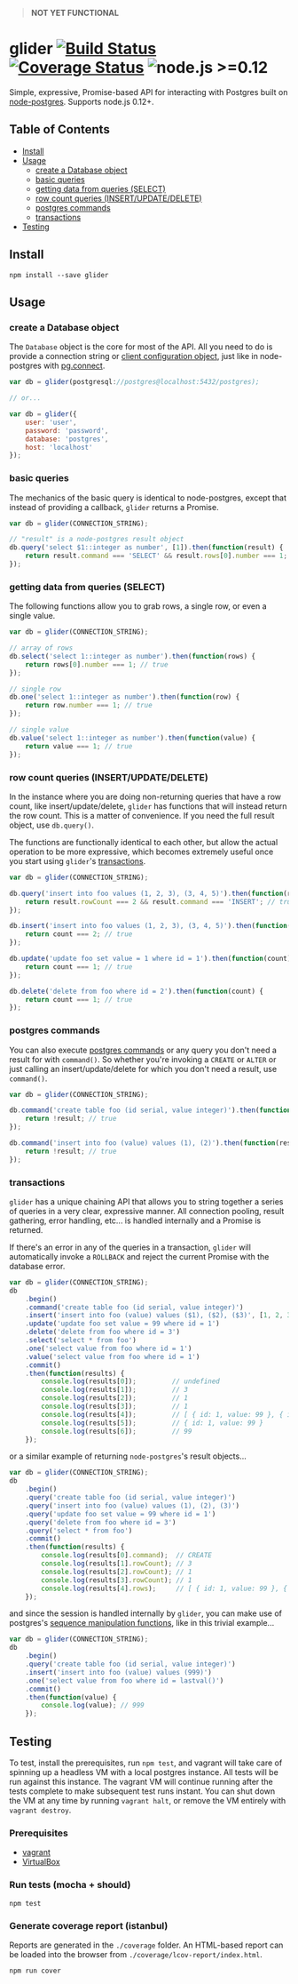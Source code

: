 > **NOT YET FUNCTIONAL**

# glider [![Build Status](https://travis-ci.org/Innovu/glider.svg?branch=master)](https://travis-ci.org/Innovu/glider) [![Coverage Status](https://coveralls.io/repos/github/Innovu/glider/badge.svg?branch=master)](https://coveralls.io/github/Innovu/glider?branch=master) ![node.js >=0.12](https://img.shields.io/badge/node.js-%3E=0.12-brightgreen.svg)

Simple, expressive, Promise-based API for interacting with Postgres built on [node-postgres](https://github.com/brianc/node-postgres). Supports node.js 0.12+.

## Table of Contents

* [Install](#install)
* [Usage](#usage)
	* [create a Database object](#create-a-database-object)
	* [basic queries](#basic-queries)
	* [getting data from queries (SELECT)](#getting-data-from-queries-select)
	* [row count queries (INSERT/UPDATE/DELETE)](#row-count-queries-insertupdatedelete)
	* [postgres commands](#postgres-commands)
	* [transactions](#transactions)
* [Testing](#testing)

## Install

```
npm install --save glider
```

## Usage

### create a Database object

The `Database` object is the core for most of the API. All you need to do is provide a connection string or [client configuration object](https://github.com/brianc/node-postgres/wiki/Client#parameters), just like in node-postgres with [pg.connect](https://github.com/brianc/node-postgres/wiki/pg#connectstring-connectionstring-function-callback).

```js
var db = glider(postgresql://postgres@localhost:5432/postgres);

// or...

var db = glider({
	user: 'user',
	password: 'password',
	database: 'postgres',
	host: 'localhost'
});
```

### basic queries

The mechanics of the basic query is identical to node-postgres, except that instead of providing a callback, `glider` returns a Promise.

```js
var db = glider(CONNECTION_STRING);

// "result" is a node-postgres result object
db.query('select $1::integer as number', [1]).then(function(result) {
	return result.command === 'SELECT' && result.rows[0].number === 1; // true
});
```

### getting data from queries (SELECT)

The following functions allow you to grab rows, a single row, or even a single value.

```js
var db = glider(CONNECTION_STRING);

// array of rows
db.select('select 1::integer as number').then(function(rows) {
	return rows[0].number === 1; // true
});

// single row
db.one('select 1::integer as number').then(function(row) {
	return row.number === 1; // true
});

// single value
db.value('select 1::integer as number').then(function(value) {
	return value === 1; // true
});
```

### row count queries (INSERT/UPDATE/DELETE)

In the instance where you are doing non-returning queries that have a row count, like insert/update/delete, `glider` has functions that will instead return the row count. This is a matter of convenience. If you need the full result object, use `db.query()`.

The functions are functionally identical to each other, but allow the actual operation to be more expressive, which becomes extremely useful once you start using `glider`'s [transactions](#transactions).

```js
var db = glider(CONNECTION_STRING);

db.query('insert into foo values (1, 2, 3), (3, 4, 5)').then(function(result) {
	return result.rowCount === 2 && result.command === 'INSERT'; // true
});

db.insert('insert into foo values (1, 2, 3), (3, 4, 5)').then(function(count) {
	return count === 2; // true
});

db.update('update foo set value = 1 where id = 1').then(function(count) {
	return count === 1; // true
});

db.delete('delete from foo where id = 2').then(function(count) {
	return count === 1; // true
});
```

### postgres commands

You can also execute [postgres commands](http://www.postgresql.org/docs/9.1/static/sql-commands.html) or any query you don't need a result for with `command()`. So whether you're invoking a `CREATE` or `ALTER` or just calling an insert/update/delete for which you don't need a result, use `command()`.

```js
var db = glider(CONNECTION_STRING);

db.command('create table foo (id serial, value integer)').then(function(result) {
	return !result; // true
});

db.command('insert into foo (value) values (1), (2)').then(function(result) {
	return !result; // true
});
```

### transactions

`glider` has a unique chaining API that allows you to string together a series of queries in a very clear, expressive manner. All connection pooling, result gathering, error handling, etc... is handled internally and a Promise is returned.

If there's an error in any of the queries in a transaction, `glider` will automatically invoke a `ROLLBACK` and reject the current Promise with the database error.

```js
var db = glider(CONNECTION_STRING);
db
	.begin()
	.command('create table foo (id serial, value integer)')
	.insert('insert into foo (value) values ($1), ($2), ($3)', [1, 2, 3])
	.update('update foo set value = 99 where id = 1')
	.delete('delete from foo where id = 3')
	.select('select * from foo')
	.one('select value from foo where id = 1')
	.value('select value from foo where id = 1')
	.commit()
	.then(function(results) {
		console.log(results[0]);         // undefined
		console.log(results[1]);         // 3
		console.log(results[2]);         // 1
		console.log(results[3]);         // 1
		console.log(results[4]);         // [ { id: 1, value: 99 }, { id: 2, value: 2 } ]
		console.log(results[5]);         // { id: 1, value: 99 }
		console.log(results[6]);         // 99
	});
```

or a similar example of returning `node-postgres`'s result objects...

```js
var db = glider(CONNECTION_STRING);
db
	.begin()
	.query('create table foo (id serial, value integer)')
	.query('insert into foo (value) values (1), (2), (3)')
	.query('update foo set value = 99 where id = 1')
	.query('delete from foo where id = 3')
	.query('select * from foo')
	.commit()
	.then(function(results) {
		console.log(results[0].command);  // CREATE
		console.log(results[1].rowCount); // 3
		console.log(results[2].rowCount); // 1
		console.log(results[3].rowCount); // 1
		console.log(results[4].rows);     // [ { id: 1, value: 99 }, { id: 2, value: 2 } ]
	});
```

and since the session is handled internally by `glider`, you can make use of postgres's [sequence manipulation functions](http://www.postgresql.org/docs/9.4/static/functions-sequence.html), like in this trivial example...

```js
var db = glider(CONNECTION_STRING);
db
	.begin()
	.query('create table foo (id serial, value integer)')
	.insert('insert into foo (value) values (999)')
	.one('select value from foo where id = lastval()')
	.commit()
	.then(function(value) {
		console.log(value); // 999
	});
```

## Testing

To test, install the prerequisites, run `npm test`, and vagrant will take care of spinning up a headless VM with a local postgres instance. All tests will be run against this instance. The vagrant VM will continue running after the tests complete to make subsequent test runs instant. You can shut down the VM at any time by running `vagrant halt`, or remove the VM entirely with `vagrant destroy`.

### Prerequisites

* [vagrant](https://www.vagrantup.com/)
* [VirtualBox](https://www.virtualbox.org/wiki/Downloads)

### Run tests (mocha + should)

```
npm test
```

### Generate coverage report (istanbul)

Reports are generated in the `./coverage` folder. An HTML-based report can be loaded into the browser from `./coverage/lcov-report/index.html`.

```
npm run cover
```